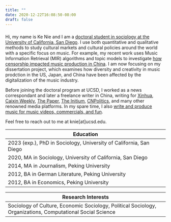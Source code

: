 ```yaml
---
title: ""
date: 2020-12-22T16:08:50-08:00
draft: false
---
```


###

Hi, my name is Ke Nie and I am a [doctoral student in sociology at the University of California, San Diego](https://sociology.ucsd.edu/people/graduate-students/ke-nie.html). I use both quantitative and qualitative methods to study cultural markets and cultural policies around the world with a specific focus on music. For example, my recent work uses Music Information Retrieval (MIR) algorithms and topic models to investigate [how censorship impacted music production in China](/posts/hiphop_censorship_computational/). I am now focusing on my dissertation project, which examines how diversity and creativity in music prodction in the US, Japan, and China have been affected by the digitalization of the music industry. 

Before joining the doctoral program at UCSD, I worked as a news correspondant and later a freelance writer in China, writing for [Xinhua](http://www.xinhuanet.com/), [Caixin Weekly](http://weekly.caixin.com/), [The Paper](http://thepaper.cn/), [The Initium](http://theinitium.com/), [CNPolitics](http://cnpolitics.org/), and many other renowned media platforms. In my spare time, I also [write and produce music for music videos, commercials, and fun](https://soundcloud.com/keniejimiproject/).

Feel free to reach out to me at knie[at]ucsd.edu.

| Education |
|---|
| 2023 (exp.), PhD in Sociology, University of California, San Diego |
| 2020, MA in Sociology, University of California, San Diego |
| 2014, MA in Journalism, Peking University |
| 2012, BA in German Literature, Peking University |
| 2012, BA in Economics, Peking University |

| Research Interests |
|---|
| Sociology of Culture, Economic Sociology, Political Sociology, Organizations, Computational Social Science | 

